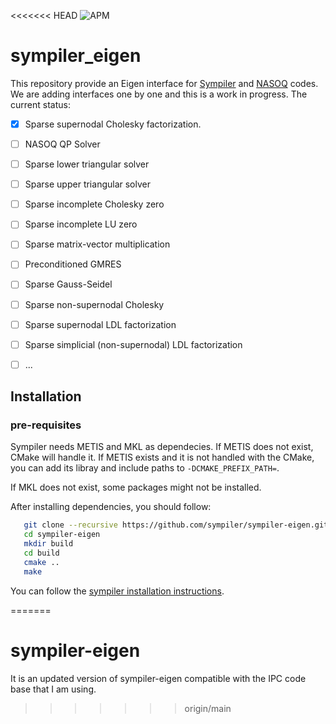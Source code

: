 <<<<<<< HEAD
![APM](https://badgen.net/github/license/micromatch/micromatch)

# sympiler_eigen
This repository provide an Eigen interface for 
[Sympiler](https://github.com/sympiler/sympiler) and 
[NASOQ](https://github.com/sympiler/nasoq) 
codes. 
We are adding interfaces one by one and this is a work in progress. 
The current status:
- [x] Sparse supernodal Cholesky factorization. 
- [ ] NASOQ QP Solver
- [ ] Sparse lower triangular solver 
- [ ] Sparse upper triangular solver
- [ ] Sparse incomplete Cholesky zero
- [ ] Sparse incomplete LU zero
- [ ] Sparse matrix-vector multiplication
- [ ] Preconditioned GMRES
- [ ] Sparse Gauss-Seidel
- [ ] Sparse non-supernodal Cholesky
- [ ] Sparse supernodal LDL factorization
- [ ] Sparse simplicial (non-supernodal) LDL factorization
- [ ] ...


## Installation

### pre-requisites
Sympiler needs METIS and MKL as dependecies. 
If METIS does not exist, CMake will handle it. 
If METIS exists and it is not handled with the CMake, 
you can add its libray and include paths to `-DCMAKE_PREFIX_PATH=`.

If MKL does not exist, some packages might not be installed. 

After installing dependencies, you should follow:
```bash
   git clone --recursive https://github.com/sympiler/sympiler-eigen.git
   cd sympiler-eigen
   mkdir build
   cd build
   cmake ..
   make 
```
You can follow the [sympiler installation instructions](https://github.com/sympiler/sympiler). 




=======
# sympiler-eigen
It is an updated version of sympiler-eigen compatible with the IPC code base that I am using.
>>>>>>> origin/main
